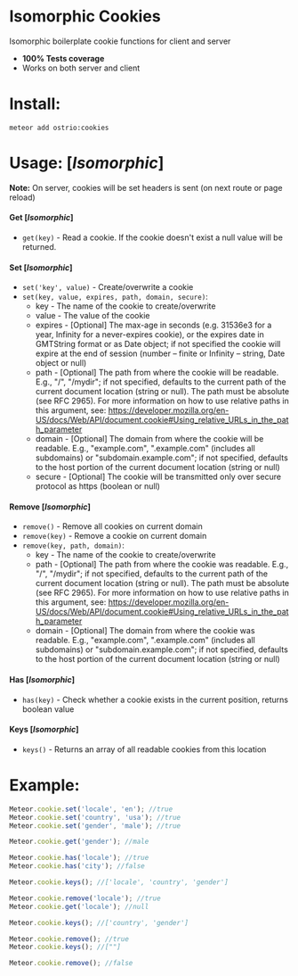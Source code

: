 Isomorphic Cookies
========
Isomorphic boilerplate cookie functions for client and server

 - __100% Tests coverage__
 - Works on both server and client

Install:
========
```shell
meteor add ostrio:cookies
```

Usage: [*Isomorphic*]
========
__Note:__ On server, cookies will be set headers is sent (on next route or page reload)

#### Get [*Isomorphic*]
 - `get(key)` - Read a cookie. If the cookie doesn't exist a null value will be returned.

#### Set [*Isomorphic*]
 - `set('key', value)` - Create/overwrite a cookie
 - `set(key, value, expires, path, domain, secure)`:
    - key      - The name of the cookie to create/overwrite
    - value    - The value of the cookie
    - expires  - [Optional] The max-age in seconds (e.g. 31536e3 for a year, Infinity for a never-expires cookie), or the expires date in GMTString format or as Date object; if not specified the cookie will expire at the end of session (number – finite or Infinity – string, Date object or null)
    - path     - [Optional] The path from where the cookie will be readable. E.g., "/", "/mydir"; if not specified, defaults to the current path of the current document location (string or null). The path must be absolute (see RFC 2965). For more information on how to use relative paths in this argument, see: https://developer.mozilla.org/en-US/docs/Web/API/document.cookie#Using_relative_URLs_in_the_path_parameter
    - domain   - [Optional] The domain from where the cookie will be readable. E.g., "example.com", ".example.com" (includes all subdomains) or "subdomain.example.com"; if not specified, defaults to the host portion of the current document location (string or null)
    - secure   - [Optional] The cookie will be transmitted only over secure protocol as https (boolean or null)

#### Remove [*Isomorphic*]
 - `remove()` - Remove all cookies on current domain
 - `remove(key)` - Remove a cookie on current domain
 - `remove(key, path, domain)`:
    - key      - The name of the cookie to create/overwrite
    - path     - [Optional] The path from where the cookie was readable. E.g., "/", "/mydir"; if not specified, defaults to the current path of the current document location (string or null). The path must be absolute (see RFC 2965). For more information on how to use relative paths in this argument, see: https://developer.mozilla.org/en-US/docs/Web/API/document.cookie#Using_relative_URLs_in_the_path_parameter
    - domain   - [Optional] The domain from where the cookie was readable. E.g., "example.com", ".example.com" (includes all subdomains) or "subdomain.example.com"; if not specified, defaults to the host portion of the current document location (string or null)

#### Has [*Isomorphic*]
 - `has(key)` - Check whether a cookie exists in the current position, returns boolean value

#### Keys [*Isomorphic*]
 - `keys()` - Returns an array of all readable cookies from this location


Example:
=========
```javascript
Meteor.cookie.set('locale', 'en'); //true
Meteor.cookie.set('country', 'usa'); //true
Meteor.cookie.set('gender', 'male'); //true

Meteor.cookie.get('gender'); //male

Meteor.cookie.has('locale'); //true
Meteor.cookie.has('city'); //false

Meteor.cookie.keys(); //['locale', 'country', 'gender']

Meteor.cookie.remove('locale'); //true
Meteor.cookie.get('locale'); //null

Meteor.cookie.keys(); //['country', 'gender']

Meteor.cookie.remove(); //true
Meteor.cookie.keys(); //[""]

Meteor.cookie.remove(); //false
```